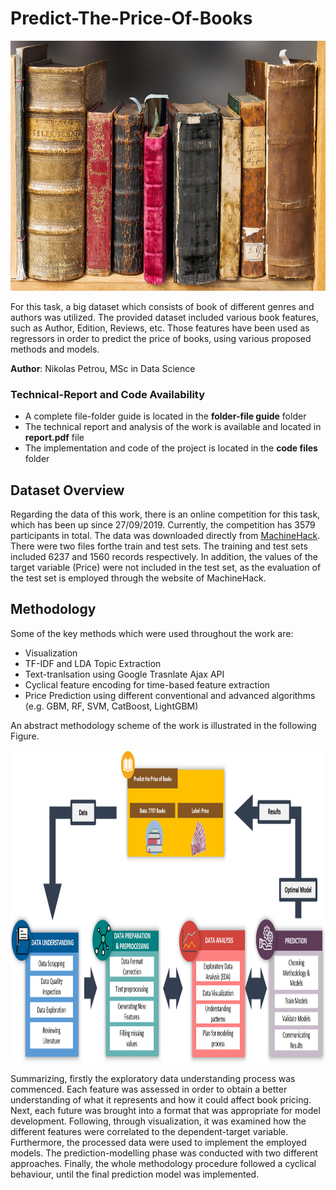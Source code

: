 # Predict-The-Price-Of-Books

<p align="center">
  <img src="https://github.com/nikopetr/Predict-The-Price-Of-Books/blob/main/images/book-g15de16620_1920.jpg" width="800" height="400"/>
</p>

For this task, a big dataset which consists of book of different genres and authors was utilized. The provided dataset included various book features, such as Author, Edition, Reviews, etc. Those features have been used as regressors in order to predict the price of books, using various proposed methods and models.

**Author**: Nikolas Petrou, MSc in Data Science

### Technical-Report and Code Availability
- A complete file-folder guide is located in the **folder-file guide** folder
- The technical report and analysis of the work is available and located in **report.pdf** file
- The implementation and code of the project is located in the **code files** folder

## Dataset Overview
Regarding the data of this work, there is an online competition for this task, which has been up since 27/09/2019. Currently, the competition has 3579 participants in total. The data was downloaded directly from [MachineHack](https://machinehack.com/hackathon/predict_the_price_of_books/overview). There were two files forthe train and test sets. The training and test sets included 6237 and 1560 records respectively. In addition, the values of the target variable (Price) were not included in the test set, as the evaluation of the test set is employed through the website of MachineHack.

## Methodology

Some of the key methods which were used throughout the work are:
- Visualization
- TF-IDF and LDA Topic Extraction
- Text-tranlsation using Google Trasnlate Ajax API
- Cyclical feature encoding for time-based feature extraction
- Price Prediction using different conventional and advanced algorithms (e.g. GBM, RF, SVM, CatBoost, LightGBM)

An abstract methodology scheme of the work is illustrated in the following Figure.

<p align="center">
  <img src="https://github.com/nikopetr/Predict-The-Price-Of-Books/blob/main/images/predict_books_schema.png" width="700" height="500"/>
</p>

Summarizing, firstly the exploratory data understanding process was commenced. Each feature was assessed in order to obtain a better understanding of what it represents and how it could affect book pricing. Next, each future was brought into a format that was appropriate for model development. Following, through visualization, it was examined how the different features were correlated to the dependent-target variable. Furthermore, the processed data were used to implement the employed models. The prediction-modelling phase was conducted with two different approaches. Finally, the whole methodology procedure followed a cyclical behaviour, until the final prediction model was implemented.
